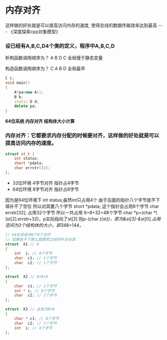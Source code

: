 # 内存对齐
这样做的好处就是可以提高访问内存的速度,
使得总线的数据传输效率达到最高 --- 《深度探索cpp对象模型》

### 设已经有A,B,C,D4个类的定义，程序中A,B,C,D
析构函数调用顺序为？ A B D C  全局慢于静态变量

构造函数调用顺序为？ C A B D  全局最早

```c++
C c;
void main()
{
    A*pa=new A();
    B b;
    static D d;
    delete pa;
}

```

**64位系统 内存对齐 结构体大小计算**

### 内存对齐：它都要求内存分配的时候要对齐，这样做的好处就是可以提高访问内存的速度。

```c++
struct st_t {
    int status;
    short *pdata;
    char errstr[32];
};
```

- 32位环境  4字节对齐 指针占4字节
- 64位环境  8字节对齐 指针占8字节

因为是64位环境下
int status;虽然int只占用4个 由于后面的指针八个字节放不下 填补不了空位 所以对其要八个字节
short *pdata; 这个指针会占用8个字节
char errstr[32]; 占用32个字节
所以一共占用 8+8+32=48个字节
char *p=(char *)(st[2].errstr+32)，p实际指向了st[3]
则p-(char *)(st))，即为&st[3]-&st[0],占用空间为3个结构体的大小，即3*48=144，


```c++
// 64位系统中8个8个对齐
// 如果放不下那么就要把之前的补全对其
struct  X1 // 8
{
    int  i; // 4个字节
    char  c1; // 1个字节
    char  c2; // 1个字节
};

struct  X2 // 8+8+8
{
    char  c1; // 1个字节
    int * i; // 8个字节
    char  c2; // 1个字节
};

struct  X3 // 此处为8+8
{
    char * c1; // 8个字节
    char  c2; // 1个字节
    int  i; // 4个字节
};
```



